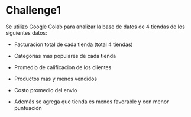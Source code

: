# Challenge1

Se utilizo Google Colab para analizar la base de datos de 4 tiendas de los siguientes datos:

- Facturacion total de cada tienda (total 4 tiendas)
- Categorías mas populares de cada tienda
- Promedio de calificacion de los clientes
- Productos mas y menos vendidos
- Costo promedio del envio

- Además se agrega que tienda es menos favorable y con menor puntuación
